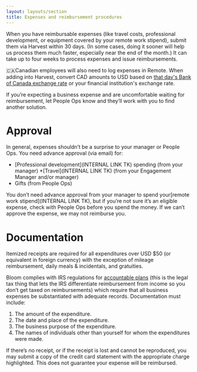 ```yaml
---
layout: layouts/section
title: Expenses and reimbursement procedures
---
```


When you have reimbursable expenses (like travel costs, professional development, or equipment covered by your remote work stipend), submit them via Harvest within 30 days. (In some cases, doing it sooner will help us process them much faster, especially near the end of the month.) It can take up to four weeks to process expenses and issue reimbursements. 

🇨🇦Canadian employees will also need to log expenses in Remote. When adding into Harvest, convert CAD amounts to USD based on [that day's Bank of Canada exchange rate](https://www.bankofcanada.ca/rates/exchange/daily-exchange-rates-lookup/) or your financial institution's exchange rate.

If you’re expecting a business expense and are uncomfortable waiting for reimbursement, let People Ops know and they’ll work with you to find another solution.


# Approval

In general, expenses shouldn’t be a surprise to your manager or People Ops. You need advance approval (via email) for:

* [Professional development](INTERNAL LINK TK) spending (from your manager)
*[Travel](INTERNAL LINK TK) (from your Engagement Manager and/or manager)
* Gifts (from People Ops)

You don’t need advance approval from your manager to spend your[remote work stipend](INTERNAL LINK TK), but if you’re not sure it’s an eligible expense, check with People Ops before you spend the money. If we can’t approve the expense, we may not reimburse you.


# Documentation

Itemized receipts are required for all expenditures over USD $50 (or equivalent in foreign currency) with the exception of mileage reimbursement, daily meals & incidentals, and gratuities.

Bloom complies with IRS regulations for [accountable plans](https://www.investopedia.com/terms/a/accountableplan.asp#:~:text=According%20to%20IRS%20rules%2C%20under,company%20within%20a%20specified%20timeframe.)  (this is the legal tax thing that lets the IRS differentiate reimbursement from income so you don’t get taxed on reimbursements) which require that all business expenses be substantiated with adequate records. Documentation must include:

1. The amount of the expenditure.
2. The date and place of the expenditure.
3. The business purpose of the expenditure.
4. The names of individuals other than yourself for whom the expenditures were made.

If there’s no receipt, or if the receipt is lost and cannot be reproduced, you may submit a copy of the credit card statement with the appropriate charge highlighted. This does not guarantee your expense will be reimbursed.